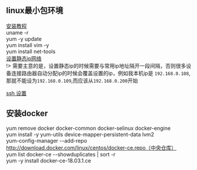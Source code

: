 ## linux最小包环境

[安装教程]( https://cloud.tencent.com/developer/article/1701451 )</br>
uname -r</br>
yum -y update</br>
yum install vim -y</br>
yum install net-tools</br>
[设置静态ip网络]( https://www.cnblogs.com/freeweb/p/5335973.html )</br>
!> 需要主意的是，设置静态ip的时候需要与常用ip地址隔开一段间隔，否则很多设备连接路由器自动分配ip的时候会覆盖设置的ip，例如我本机ip是
`192.168.0.108`,那就不能设为`192.168.0.109`,而应该从`192.168.0.200`开始

[ssh 设置]( https://segmentfault.com/a/1190000014532520 )

## 安装docker

yum remove docker  docker-common docker-selinux docker-engine</br>
yum install -y yum-utils device-mapper-persistent-data lvm2</br>
yum-config-manager --add-repo http://download.docker.com/linux/centos/docker-ce.repo（中央仓库）</br>
yum list docker-ce --showduplicates | sort -r</br>
yum -y install docker-ce-18.03.1.ce</br>

